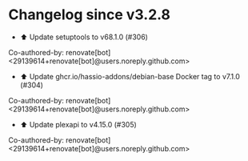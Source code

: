 # Changelog since v3.2.8
- ⬆️ Update setuptools to v68.1.0 (#306)

Co-authored-by: renovate[bot] <29139614+renovate[bot]@users.noreply.github.com> 
- ⬆️ Update ghcr.io/hassio-addons/debian-base Docker tag to v7.1.0 (#304)

Co-authored-by: renovate[bot] <29139614+renovate[bot]@users.noreply.github.com> 
- ⬆️ Update plexapi to v4.15.0 (#305)

Co-authored-by: renovate[bot] <29139614+renovate[bot]@users.noreply.github.com> 
